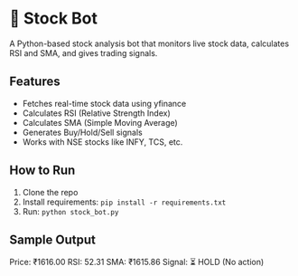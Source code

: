 # 🧠 Stock Bot

A Python-based stock analysis bot that monitors live stock data, calculates RSI and SMA, and gives trading signals.

## Features
- Fetches real-time stock data using yfinance
- Calculates RSI (Relative Strength Index)
- Calculates SMA (Simple Moving Average)
- Generates Buy/Hold/Sell signals
- Works with NSE stocks like INFY, TCS, etc.

## How to Run
1. Clone the repo
2. Install requirements: `pip install -r requirements.txt`
3. Run: `python stock_bot.py`

## Sample Output

Price: ₹1616.00
RSI: 52.31
SMA: ₹1615.86
Signal: ⏳ HOLD (No action)